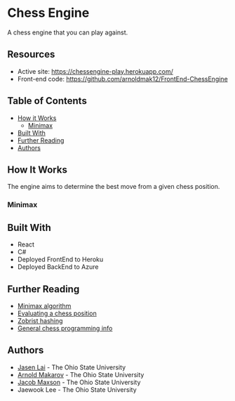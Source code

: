 # Chess Engine

A chess engine that you can play against.

## Resources

* Active site: https://chessengine-play.herokuapp.com/
* Front-end code: https://github.com/arnoldmak12/FrontEnd-ChessEngine

## Table of Contents

- [How it Works](#how-it-works)
    - [Minimax](#minimax)
- [Built With](#built-with)
- [Further Reading](#further-reading)
- [Authors](#authors)
## How It Works

The engine aims to determine the best move from a given chess position.
### Minimax

 

## Built With
* React
* C#
* Deployed FrontEnd to Heroku
* Deployed BackEnd to Azure

## Further Reading

- [Minimax algorithm](https://www.baeldung.com/java-minimax-algorithm)
- [Evaluating a chess position](https://www.chessprogramming.org/Evaluation)
- [Zobrist hashing](https://iq.opengenus.org/zobrist-hashing-game-theory/)
- [General chess programming info](https://www.chessprogramming.org/Main_Page)

## Authors
* [Jasen Lai](https://www.linkedin.com/in/jasenlai/) - The Ohio State University
* [Arnold Makarov](https://www.linkedin.com/in/arnoldmakarov/) - The Ohio State University
* [Jacob Maxson](https://www.linkedin.com/in/jacob-maxson-63869018a/) - The Ohio State University
* Jaewook Lee - The Ohio State University
